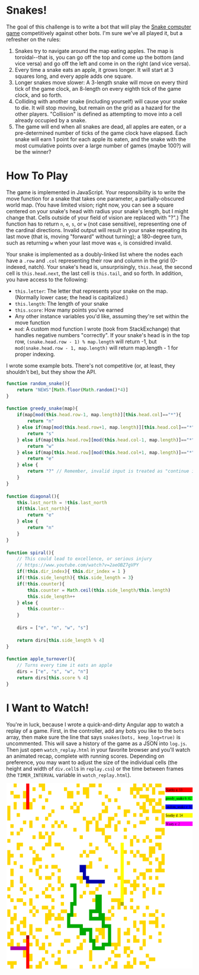 # Snakes!

The goal of this challenge is to write a bot that will play the [Snake computer game](https://en.wikipedia.org/wiki/Snake_(video_game)) competitively against other bots.  I'm sure we've all played it, but a refresher on the rules:

1. Snakes try to navigate around the map eating apples.  The map is toroidal--that is, you can go off the top and come up the bottom (and vice versa) and go off the left and come in on the right (and vice versa).
2. Every time a snake eats an apple, it grows longer.  It will start at 3 squares long, and every apple adds one square.
3. Longer snakes move slower: A 3-length snake will move on every third tick of the game clock, an 8-length on every eighth tick of the game clock, and so forth.
4. Colliding with another snake (including yourself) will cause your snake to die.  It will stop moving, but remain on the grid as a hazard for the other players.  "Collision" is defined as attempting to move into a cell already occupied by a snake.
5. The game will end when all snakes are dead, all apples are eaten, or a pre-determined number of ticks of the game clock have elapsed.  Each snake will earn 1 point for each apple its eaten, and the snake with the most cumulative points over a large number of games (maybe 100?) will be the winner?

# How To Play

The game is implemented in JavaScript.  Your responsibility is to write the move function for a snake that takes one parameter, a partially-obscured world map.  (You have limited vision; right now, you can see a square centered on your snake's head with radius your snake's length, but I might change that.  Cells outside of your field of vision are replaced with "?".)  The function has to return `n`, `e`, `s`, or `w` (not case sensitive), representing one of the cardinal directions.  Invalid output will result in your snake repeating its last move (that is, moving "forward" without turning); a 180-degree turn, such as returning `w` when your last move was `e`, is considred invalid.

Your snake is implemented as a doubly-linked list where the nodes each have a `.row` and `.col` representing their row and column in the grid (0-indexed, natch).  Your snake's head is, unsurprisingly, `this.head`, the second cell is `this.head.next`, the last cell is `this.tail`, and so forth.  In addition, you have access to the following:

* `this.letter`: The letter that represents your snake on the map.  (Normally lower case; the head is capitalized.)
* `this.length`: The length of your snake
* `this.score`: How many points you've earned
* Any other instance variables you'd like, assuming they're set within the move function
* `mod`: A custom mod function I wrote (took from StackExchange) that handles negative numbers "correctly".  If your snake's head is in the top row, `(snake.head.row - 1) % map.length` will return -1, but `mod(snake.head.row - 1, map.length)` will return map.length - 1 for proper indexing.

I wrote some example bots.  There's not competitive (or, at least, they shouldn't be), but they show the API.

```javascript
function random_snake(){
	return "NEWS"[Math.floor(Math.random()*4)] 
}

function greedy_snake(map){
	if(map[mod(this.head.row-1, map.length)][this.head.col]=="*"){
		return "n"
	} else if(map[mod(this.head.row+1, map.length)][this.head.col]=="*") {
		return "s"
	} else if(map[this.head.row][mod(this.head.col-1, map.length)]=="*") {
		return "w"
	} else if(map[this.head.row][mod(this.head.col+1, map.length)]=="*") {
		return "e"
	} else {
		return "?" // Remember, invalid input is treated as "continue in the same direction"
	}
}

function diagonal(){
	this.last_north = !this.last_north
	if(this.last_north){
		return "e"
	} else {
		return "n"
	}
}

function spiral(){
	// This could lead to excellence, or serious injury
	// https://www.youtube.com/watch?v=2aeOBZ7gVPY
	if(!this.dir_index){ this.dir_index = 1 }
	if(!this.side_length){ this.side_length = 3}
	if(!this.counter){ 
		this.counter = Math.ceil(this.side_length/this.length)
		this.side_length++
	} else {
		this.counter--
	}
	
	dirs = ["e", "n", "w", "s"]

	return dirs[this.side_length % 4]
}

function apple_turnover(){
	// Turns every time it eats an apple
	dirs = ["e", "s", "w", "n"]
	return dirs[this.score % 4]
}
```

# I Want to Watch!

You're in luck, because I wrote a quick-and-dirty Angular app to watch a replay of a game.  First, in the controller, add any bots you like to the `bots` array, then make sure the line that says `snakes(bots, keep_log=true)` is uncommented.  This will save a history of the game as a JSON into `log.js`.  Then just open `watch_replay.html` in your favorite browser and you'll watch an animated recap, complete with running scores.  Depending on preference, you may want to adjust the size of the individual cells (the height and width of `div.cell`s in `replay.css`) or the time between frames (the `TIMER_INTERVAL`	variable in `watch_replay.html`).

<img src="snakes.png" alt="Snakes!" height="500">